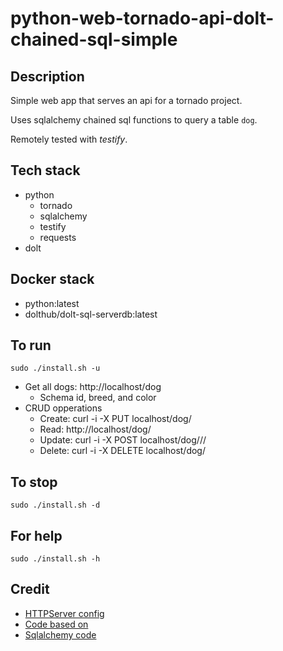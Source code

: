 # python-web-tornado-api-dolt-chained-sql-simple

## Description
Simple web app that serves an api
for a tornado project.

Uses sqlalchemy chained sql functions to query a table `dog`.

Remotely tested with *testify*.

## Tech stack
- python
  - tornado
  - sqlalchemy
  - testify
  - requests
- dolt

## Docker stack
- python:latest
- dolthub/dolt-sql-serverdb:latest

## To run
`sudo ./install.sh -u`
- Get all dogs: http://localhost/dog
  - Schema id, breed, and color
- CRUD opperations
  - Create: curl -i -X PUT localhost/dog/<id>
  - Read: http://localhost/dog/<id>
  - Update: curl -i -X POST localhost/dog/<id>/<breed>/<color>
  - Delete: curl -i -X DELETE localhost/dog/<id>

## To stop
`sudo ./install.sh -d`

## For help
`sudo ./install.sh -h`

## Credit
- [HTTPServer config](https://phrase.com/blog/posts/tornado-web-framework-i18n/)
- [Code based on](https://www.tornadoweb.org/en/stable/)
- [Sqlalchemy code](https://medium.com/swlh/tornado-and-sqlalchemy-847eecbc0445)